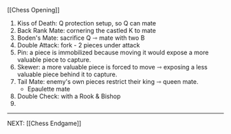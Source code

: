 [[Chess Opening]] 

1. Kiss of Death: Q protection setup, so Q can mate 
2. Back Rank Mate: cornering the castled K to mate 
3. Boden's Mate: sacrifice Q ⇾ mate with two B 
4. Double Attack: fork - 2 pieces under attack
5. Pin: a piece is immobilized because moving it would expose a more valuable piece to capture.
6. Skewer: a more valuable piece is forced to move ⇾ exposing a less valuable piece behind it to capture.
7. Tail Mate: enemy's own pieces restrict their king ⇾ queen mate.
	- Epaulette mate
8. Double Check: with a Rook & Bishop
9. 

***
NEXT: [[Chess Endgame]]